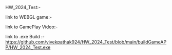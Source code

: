 HW_2024_Test:-

link to WEBGL game:- 

link to GamePlay Video:- 


link to .exe Build :-  https://github.com/vivekpathak924/HW_2024_Test/blob/main/buildGameAPP/HW_2024_Test.exe
 
